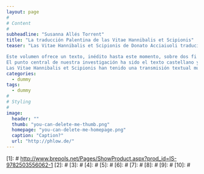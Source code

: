```yaml
---
layout: page
#
# Content
#
subheadline: "Susanna Allés Torrent"
title: "La traducción Palentina de las Vitae Hannibalis et Scipionis"
teaser: "Las Vitae Hannibalis et Scipionis de Donato Acciaiuoli traducidas por el cronista Alfonso de Palencia (Sevilla, 1491)

Este volumen ofrece un texto, inédito hasta este momento, sobre dos fi guras emblemáticas de la Antigüedad clásica: las de Aníbal y Escipión. La obra original, con el título de Vitae Hannibalis et Scipionis, fue escrita hacia 1467 en latín por Donato Acciaiuoli, uno de los grandes humanistas italianos en la Florencia de los Medici, mientras que la traducción castellana se realizó unos años más tarde (Sevilla, 1491), a manos del que fuera cronista de los Reyes Católicos, Alfonso de Palencia.
El punto central de nuestra investigación ha sido el texto castellano y el método de traducción utilizado por el traductor castellano. Así mismo, ofrecemos, por primera vez, la edición de la traducción palentina acompañada del texto original latino utilizado (Venecia, 1478).
Las Vitae Hannibalis et Scipionis han tenido una transmisión textual muy particular, pues desde 1470 entraron a formar parte de la edición príncipe de las traducciones latinas, realizadas por humanistas italianos, de las Vidas paralelas de Plutarco y no se desprendieron del corpus hasta bien entrado el siglo XVI; su simbiosis con esta colección de vidas ilustres fue tal que en múltiples ocasiones se confundieron y pasaron camufl adas bajo la autoría del autor de Queronea. Tal fue el caso de Alfonso de Palencia que, creyendo traducir al historiador griego, trasladó una obra maestra del humanismo italiano que reconstruye una nueva imagen de dos de los más grandes generales de la historia antigua."
categories:
  - dummy
tags:
  - dummy
#
# Styling
#
image:
  header: ""
  thumb: "you-can-delete-me-thumb.png"
  homepage: "you-can-delete-me-homepage.png"
  caption: "Caption?"
  url: "http://phlow.de/"
---
```




 [1]: # http://www.brepols.net/Pages/ShowProduct.aspx?prod_id=IS-9782503556062-1
 [2]: #
 [3]: #
 [4]: #
 [5]: #
 [6]: #
 [7]: #
 [8]: #
 [9]: #
 [10]: #